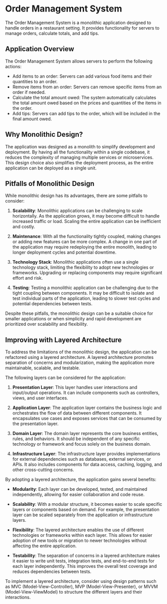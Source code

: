 # Order Management System

The Order Management System is a monolithic application designed to handle orders in a restaurant setting. It provides functionality for servers to manage orders, calculate totals, and add tips.

## Application Overview

The Order Management System allows servers to perform the following actions:

- Add items to an order: Servers can add various food items and their quantities to an order.
- Remove items from an order: Servers can remove specific items from an order if needed.
- Calculate the total amount owed: The system automatically calculates the total amount owed based on the prices and quantities of the items in the order.
- Add tips: Servers can add tips to the order, which will be included in the final amount owed.

## Why Monolithic Design?

The application was designed as a monolith to simplify development and deployment. By having all the functionality within a single codebase, it reduces the complexity of managing multiple services or microservices. This design choice also simplifies the deployment process, as the entire application can be deployed as a single unit.

## Pitfalls of Monolithic Design

While monolithic design has its advantages, there are some pitfalls to consider:

1. **Scalability**: Monolithic applications can be challenging to scale horizontally. As the application grows, it may become difficult to handle increased traffic or load. Scaling the entire application can be inefficient and costly.

2. **Maintenance**: With all the functionality tightly coupled, making changes or adding new features can be more complex. A change in one part of the application may require redeploying the entire monolith, leading to longer deployment cycles and potential downtime.

3. **Technology Stack**: Monolithic applications often use a single technology stack, limiting the flexibility to adopt new technologies or frameworks. Upgrading or replacing components may require significant effort and risk.

4. **Testing**: Testing a monolithic application can be challenging due to the tight coupling between components. It may be difficult to isolate and test individual parts of the application, leading to slower test cycles and potential dependencies between tests.

Despite these pitfalls, the monolithic design can be a suitable choice for smaller applications or when simplicity and rapid development are prioritized over scalability and flexibility.

## Improving with Layered Architecture

To address the limitations of the monolithic design, the application can be refactored using a layered architecture. A layered architecture promotes separation of concerns and modularization, making the application more maintainable, scalable, and testable.

The following layers can be considered for the application:

1. **Presentation Layer**: This layer handles user interactions and input/output operations. It can include components such as controllers, views, and user interfaces.

2. **Application Layer**: The application layer contains the business logic and orchestrates the flow of data between different components. It encapsulates use cases and exposes services that can be consumed by the presentation layer.

3. **Domain Layer**: The domain layer represents the core business entities, rules, and behaviors. It should be independent of any specific technology or framework and focus solely on the business domain.

4. **Infrastructure Layer**: The infrastructure layer provides implementations for external dependencies such as databases, external services, or APIs. It also includes components for data access, caching, logging, and other cross-cutting concerns.

By adopting a layered architecture, the application gains several benefits:

- **Modularity**: Each layer can be developed, tested, and maintained independently, allowing for easier collaboration and code reuse.

- **Scalability**: With a modular structure, it becomes easier to scale specific layers or components based on demand. For example, the presentation layer can be scaled separately from the application or infrastructure layers.

- **Flexibility**: The layered architecture enables the use of different technologies or frameworks within each layer. This allows for easier adoption of new tools or migration to newer technologies without affecting the entire application.

- **Testability**: The separation of concerns in a layered architecture makes it easier to write unit tests, integration tests, and end-to-end tests for each layer independently. This improves the overall test coverage and reduces dependencies between tests.

To implement a layered architecture, consider using design patterns such as MVC (Model-View-Controller), MVP (Model-View-Presenter), or MVVM (Model-View-ViewModel) to structure the different layers and their interactions.

